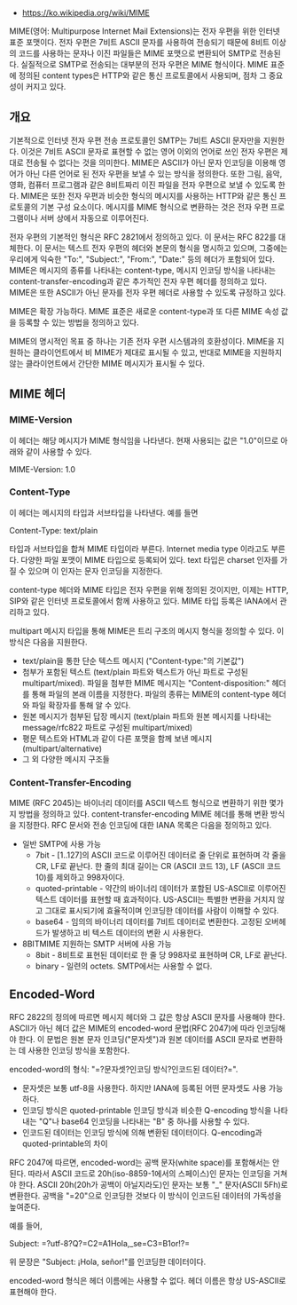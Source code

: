 - https://ko.wikipedia.org/wiki/MIME

MIME(영어: Multipurpose Internet Mail Extensions)는 전자 우편을 위한 인터넷 표준 포맷이다. 전자 우편은 7비트 ASCII 문자를 사용하여 전송되기 때문에 8비트 이상의 코드를 사용하는 문자나 이진 파일들은 MIME 포맷으로 변환되어 SMTP로 전송된다. 실질적으로 SMTP로 전송되는 대부분의 전자 우편은 MIME 형식이다. MIME 표준에 정의된 content types은 HTTP와 같은 통신 프로토콜에서 사용되며, 점차 그 중요성이 커지고 있다.

## 개요
기본적으로 인터넷 전자 우편 전송 프로토콜인 SMTP는 7비트 ASCII 문자만을 지원한다. 이것은 7비트 ASCII 문자로 표현할 수 없는 영어 이외의 언어로 쓰인 전자 우편은 제대로 전송될 수 없다는 것을 의미한다. MIME은 ASCII가 아닌 문자 인코딩을 이용해 영어가 아닌 다른 언어로 된 전자 우편을 보낼 수 있는 방식을 정의한다. 또한 그림, 음악, 영화, 컴퓨터 프로그램과 같은 8비트짜리 이진 파일을 전자 우편으로 보낼 수 있도록 한다. MIME은 또한 전자 우편과 비슷한 형식의 메시지를 사용하는 HTTP와 같은 통신 프로토콜의 기본 구성 요소이다. 메시지를 MIME 형식으로 변환하는 것은 전자 우편 프로그램이나 서버 상에서 자동으로 이루어진다.

전자 우편의 기본적인 형식은 RFC 2821에서 정의하고 있다. 이 문서는 RFC 822를 대체한다. 이 문서는 텍스트 전자 우편의 헤더와 본문의 형식을 명시하고 있으며, 그중에는 우리에게 익숙한 "To:", "Subject:", "From:", "Date:" 등의 헤더가 포함되어 있다. MIME은 메시지의 종류를 나타내는 content-type, 메시지 인코딩 방식을 나타내는 content-transfer-encoding과 같은 추가적인 전자 우편 헤더를 정의하고 있다. MIME은 또한 ASCII가 아닌 문자를 전자 우편 헤더로 사용할 수 있도록 규정하고 있다.

MIME은 확장 가능하다. MIME 표준은 새로운 content-type과 또 다른 MIME 속성 값을 등록할 수 있는 방법을 정의하고 있다.

MIME의 명시적인 목표 중 하나는 기존 전자 우편 시스템과의 호환성이다. MIME을 지원하는 클라이언트에서 비 MIME가 제대로 표시될 수 있고, 반대로 MIME을 지원하지 않는 클라이언트에서 간단한 MIME 메시지가 표시될 수 있다.

## MIME 헤더
### MIME-Version
이 헤더는 해당 메시지가 MIME 형식임을 나타낸다. 현재 사용되는 값은 "1.0"이므로 아래와 같이 사용할 수 있다.

MIME-Version: 1.0

### Content-Type
이 헤더는 메시지의 타입과 서브타입을 나타낸다. 예를 들면

Content-Type: text/plain

타입과 서브타입을 합쳐 MIME 타입이라 부른다. Internet media type 이라고도 부른다. 다양한 파일 포맷이 MIME 타입으로 등록되어 있다. text 타입은 charset 인자를 가질 수 있으며 이 인자는 문자 인코딩을 지정한다.

content-type 헤더와 MIME 타입은 전자 우편을 위해 정의된 것이지만, 이제는 HTTP, SIP와 같은 인터넷 프로토콜에서 함께 사용하고 있다. MIME 타입 등록은 IANA에서 관리하고 있다.

multipart 메시지 타입을 통해 MIME은 트리 구조의 메시지 형식을 정의할 수 있다. 이 방식은 다음을 지원한다.

- text/plain을 통한 단순 텍스트 메시지 ("Content-type:"의 기본값")
- 첨부가 포함된 텍스트 (text/plain 파트와 텍스트가 아닌 파트로 구성된 multipart/mixed). 파일을 첨부한 MIME 메시지는 "Content-disposition:" 헤더를 통해 파일의 본래 이름을 지정한다. 파일의 종류는 MIME의 content-type 헤더와 파일 확장자를 통해 알 수 있다.
- 원본 메시지가 첨부된 답장 메시지 (text/plain 파트와 원본 메시지를 나타내는 message/rfc822 파트로 구성된 multipart/mixed)
- 평문 텍스트와 HTML과 같이 다른 포맷을 함께 보낸 메시지 (multipart/alternative)
- 그 외 다양한 메시지 구조들

### Content-Transfer-Encoding
MIME (RFC 2045)는 바이너리 데이터를 ASCII 텍스트 형식으로 변환하기 위한 몇가지 방법을 정의하고 있다. content-transfer-encoding MIME 헤더를 통해 변환 방식을 지정한다. RFC 문서와 전송 인코딩에 대한 IANA 목록은 다음을 정의하고 있다.

- 일반 SMTP에 사용 가능
    - 7bit - [1..127]의 ASCII 코드로 이루어진 데이터로 줄 단위로 표현하며 각 줄을 CR, LF로 끝난다. 한 줄의 최대 길이는 CR (ASCII 코드 13), LF (ASCII 코드 10)를 제외하고 998자이다.
    - quoted-printable - 약간의 바이너리 데이터가 포함된 US-ASCII로 이루어진 텍스트 데이터를 표현할 때 효과적이다. US-ASCII는 특별한 변환을 거치지 않고 그대로 표시되기에 효율적이며 인코딩한 데이터를 사람이 이해할 수 있다.
    - base64 - 임의의 바이너리 데이터를 7비트 데이터로 변환한다. 고정된 오버헤드가 발생하고 비 텍스트 데이터의 변환 시 사용한다.
- 8BITMIME 지원하는 SMTP 서버에 사용 가능
    - 8bit - 8비트로 표현된 데이터로 한 줄 당 998자로 표현하며 CR, LF로 끝난다.
    - binary - 일련의 octets. SMTP에서는 사용할 수 없다.

## Encoded-Word
RFC 2822의 정의에 따르면 메시지 헤더와 그 값은 항상 ASCII 문자를 사용해야 한다. ASCII가 아닌 헤더 값은 MIME의 encoded-word 문법(RFC 2047)에 따라 인코딩해야 한다. 이 문법은 원본 문자 인코딩("문자셋")과 원본 데이터를 ASCII 문자로 변환하는 데 사용한 인코딩 방식을 포함한다.

encoded-word의 형식: "=?문자셋?인코딩 방식?인코드된 데이터?=".

- 문자셋은 보통 utf-8을 사용한다. 하지만 IANA에 등록된 어떤 문자셋도 사용 가능하다.
- 인코딩 방식은 quoted-printable 인코딩 방식과 비슷한 Q-encoding 방식을 나타내는 "Q"나 base64 인코딩을 나타내는 "B" 중 하나를 사용할 수 있다.
- 인코드된 데이터는 인코딩 방식에 의해 변환된 데이터이다.
Q-encoding과 quoted-printable의 차이

RFC 2047에 따르면, encoded-word는 공백 문자(white space)를 포함해서는 안 된다. 따라서 ASCII 코드로 20h(iso-8859-1에서의 스페이스)인 문자는 인코딩을 거쳐야 한다. ASCII 20h(20h가 공백이 아닐지라도)인 문자는 보통 "_" 문자(ASCII 5Fh)로 변환한다. 공백을 "=20"으로 인코딩한 것보다 이 방식이 인코드된 데이터의 가독성을 높여준다.

예를 들어,

Subject: =?utf-8?Q?=C2=A1Hola,_se=C3=B1or!?=

위 문장은 "Subject: ¡Hola, señor!"를 인코딩한 데이터이다.

encoded-word 형식은 헤더 이름에는 사용할 수 없다. 헤더 이름은 항상 US-ASCII로 표현해야 한다.

